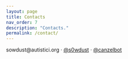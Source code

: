 ```yaml
---
layout: page
title: Contacts
nav_order: 7
description: "Contacts."
permalink: /contact/
---
```


<span id="email">&#115;&#111;&#119;&#100;&#117;&#115;&#116;&#064;&#097;&#117;&#116;&#105;&#115;&#116;&#105;&#099;&#105;&#046;&#111;&#114;&#103;</span> &middot; [@s0wdust](https://www.twitter.com/s0wdust) &middot; [@canzelbot](https://www.twitter.com/canzelbot)